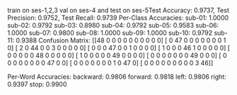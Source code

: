 train on ses-1,2,3 val on ses-4 and test on ses-5Test Accuracy: 0.9737, Test Precision: 0.9752, Test Recall: 0.9739
Per-Class Accuracies:
sub-01: 1.0000
sub-02: 0.9792
sub-03: 0.8980
sub-04: 0.9792
sub-05: 0.9583
sub-06: 1.0000
sub-07: 0.9800
sub-08: 1.0000
sub-09: 1.0000
sub-10: 0.9792
sub-11: 0.9388
Confusion Matrix:
[[48  0  0  0  0  0  0  0  0  0  0]
 [ 0 47  0  0  0  0  0  0  0  1  0]
 [ 2  0 44  0  0  3  0  0  0  0  0]
 [ 0  0  0 47  0  0  1  0  0  0  0]
 [ 1  0  0  0 46  1  0  0  0  0  0]
 [ 0  0  0  0  0 48  0  0  0  0  0]
 [ 1  0  0  0  0  0 49  0  0  0  0]
 [ 0  0  0  0  0  0  0 49  0  0  0]
 [ 0  0  0  0  0  0  0  0 47  0  0]
 [ 0  0  0  0  0  0  0  1  0 47  0]
 [ 0  0  0  0  0  0  0  0  0  3 46]]


Per-Word Accuracies:
backward: 0.9806
forward: 0.9818
left: 0.9806
right: 0.9397
stop: 0.9900
